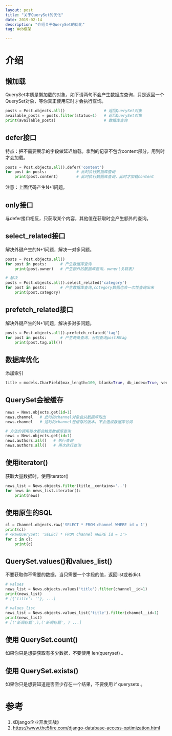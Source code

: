 ```yaml
---
layout: post
title: "关于QuerySet的优化"
date: 2019-02-14
description: "介绍关于QuerySet的优化"
tag: Web框架

---
```


# 介绍

## 懒加载
QuerySet本质是懒加载的对象，如下请两句不会产生数据库查询，只是返回一个QuerySet对象，等你真正使用它时才会执行查询。
```python
posts = Post.objects.all()                 # 返回QuerySet对象
available_posts = posts.filter(status=1)   # 返回QuerySet对象
print(available_posts)                     # 数据库查询
```


## defer接口
特点：把不需要展示的字段做延迟加载。拿到的记录不包含content部分，用到时才会加载。
```python
posts = Post.objects.all().defer('content')
for post in posts:             # 此时执行数据库查询 
	print(post.content)        # 此时执行数据库查询，此时才加载content
```
注意：上面代码产生N+1问题。


## only接口
与defer接口相反，只获取某个内容，其他值在获取时会产生额外的查询。


## select_related接口
解决外键产生的N+1问题，解决一对多问题。
```python
posts = Post.objects.all()
for post in posts:      # 产生数据库查询
	print(post.owner)   # 产生额外的数据库查询，owner(关联表)

# 解决
posts = Post.objects.all().select_related('category')
for post in posts:      # 产生数据库查询,cotegory数据也会一次性查询出来
	print(post.category)
```


## prefetch_related接口
解决外键产生的N+1问题，解决多对多问题。
```python
posts = Post.objects.all().prefetch_related('tag')
for post in posts:      # 产生两条查询，分别查询post和tag
	print(post.tag.all())
```


## 数据库优化
添加索引
```python
title = models.CharField(max_length=100, blank=True, db_index=True, verbose_name=u'标题')
```

## QuerySet会被缓存
```python
news = News.objects.get(id=1)
news.channel   # 此时的channel对象会从数据库取出
news.channel   # 这时的channel是缓存的版本，不会造成数据库访问

# 方法的调用每次都会触发数据库查询
news = News.objects.get(id=1)
news.authors.all()   # 执行查询
news.authors.all()   # 再次执行查询
```


## 使用iterator()
获取大量数据时，使用iterator()
```python
news_list = News.objects.filter(title__contains='..')
for news in news_list.iterator():
    print(news)
```

## 使用原生的SQL
```python
cl = Channel.objects.raw('SELECT * FROM channel WHERE id = 1')
print(cl)
# <RawQuerySet: 'SELECT * FROM channel WHERE id = 1'>
for c in cl:
    print(c)
```

## QuerySet.values()和values_list()
不要获取你不需要的数据，当只需要一个字段的值，返回list或者dict.
```python
# values
news_list = News.objects.values('title').filter(channel__id=1)
print(news_list)
# [{'title': ''}, ...]

# values_list
news_list = News.objects.values_list('title').filter(channel__id=1)
print(news_list)
# [('新闻标题',),('新闻标题', ) ...]
```


## 使用 QuerySet.count()
如果你只是想要获取有多少数据，不要使用 len(queryset) 。

## 使用 QuerySet.exists()
如果你只是想要知道是否至少存在一个结果，不要使用 if querysets 。


# 参考
1. 《Django企业开发实战》
2. https://www.the5fire.com/django-database-access-optimization.html
